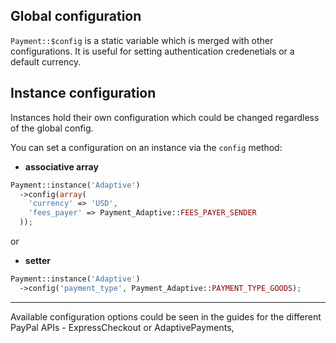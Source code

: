 Global configuration
--------------------

`Payment::$config` is a static variable which is merged with other configurations.
It is useful for setting authentication credenetials or a default currency.

Instance configuration
----------------------

Instances hold their own configuration which could be changed regardless of the global config.

You can set a configuration on an instance via the `config` method:

- **associative array**

``` php
Payment::instance('Adaptive')
  ->config(array(
    'currency' => 'USD',
    'fees_payer' => Payment_Adaptive::FEES_PAYER_SENDER
  ));
```

or 

- **setter**

``` php
Payment::instance('Adaptive')
  ->config('payment_type', Payment_Adaptive::PAYMENT_TYPE_GOODS);
```

---

Available configuration options could be seen in the guides for the different PayPal APIs - ExpressCheckout or AdaptivePayments,
